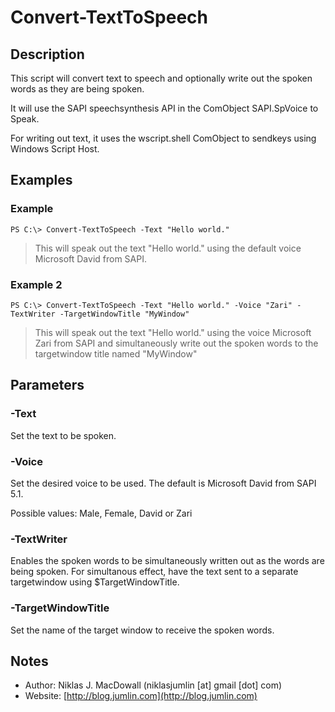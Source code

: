 # Convert-TextToSpeech

## Description

This script will convert text to speech and optionally write out the spoken words as they are being spoken. 

It will use the SAPI speechsynthesis API in the ComObject SAPI.SpVoice to Speak.

For writing out text, it uses the wscript.shell ComObject to sendkeys using Windows Script Host.

## Examples

### Example

    PS C:\> Convert-TextToSpeech -Text "Hello world."
>This will speak out the text "Hello world." using the default voice Microsoft David from SAPI.

### Example 2

    PS C:\> Convert-TextToSpeech -Text "Hello world." -Voice "Zari" -TextWriter -TargetWindowTitle "MyWindow"
>This will speak out the text "Hello world." using the voice Microsoft Zari from SAPI and simultaneously write out the spoken words to the targetwindow title named "MyWindow"

## Parameters

### -Text

Set the text to be spoken.

### -Voice

Set the desired voice to be used. The default is Microsoft David from SAPI 5.1.

Possible values: Male, Female, David or Zari

### -TextWriter

Enables the spoken words to be simultaneously written out as the words are being spoken. For simultanous effect, have the text sent to a separate targetwindow using $TargetWindowTitle.

### -TargetWindowTitle

Set the name of the target window to receive the spoken words.

## Notes

- Author: Niklas J. MacDowall (niklasjumlin [at] gmail [dot] com)
- Website: [http://blog.jumlin.com](http://blog.jumlin.com)

